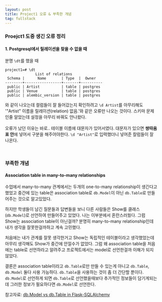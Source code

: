 ```yaml
---
layout: post
title: Project1 오류 & 부족한 개념
tag: fullstack
---
```


### Proejct1 도중 생긴 오류 정리
#### 1. Postgresql에서 릴레이션을 찾을 수 없을 때
분명 `\dt`를 했을 때
```
project1=# \dt
              List of relations
 Schema |      Name       | Type  |  Owner
--------+-----------------+-------+----------
 public | Artist          | table | postgres
 public | Venue           | table | postgres
 public | alembic_version | table | postgres
 ```
 와 같이 나오는데 컬럼들이 잘 들어갔는지 확인하려고 `\d Artist`를 아무리해도 '"Artist" 이름을 릴레이션(relation) 없음.'와 같은 오류만 나오는 것이다.
 스키마 문제인줄 알았는데 설정을 아무리 바꿔도 안나왔다. <br><br>
 오류가 났던 이유는 바로.. 테이블 이름에 대문자가 있어서였다. 대문자가 있으면 **쌍따옴표 안**에 넣어서 구분을 해주어야한다.
 `\d "Artist"`로 입력했더니 넣어준 칼럼들이 잘 나온다.
 
<br>

### 부족한 개념

#### Association table in many-to-many relationships
수업에서 many-to-many 관계에서는 두개의 one-to-many relationship이 생긴다고 했었고 중간에 있는 table은 association table로 `db.Model`이 아닌 `db.Table`로 만들어주는 것으로 알고있었다.

하지만 학생들이 남긴 질문들과 답변들을 보니 다른 사람들은 Show를 클래스(`db.Model`)로 선언하여 만들어주고 있었다. 나는 이부분에서 혼란스러웠다. 그럼 Show는 association table이 아닌걸까? 분명히 many-to-many relationship인데 내가 생각을 잘못한걸까하고 계속 고민했다.

처음에는 내가 관계를 잘못 생각한거고 Show는 독립적인 테이블이라고 생각했었는데 아무리 생각해도 Show가 중간에 안낄수가 없었다. 그럼 왜 association table을 처음에는 table로 선언하라고 알려주고 프로젝트에서는 model로 선언한걸까 이해가 되지 않았다.

결론은 association table이라고 `db.Table`로만 만들 수 있는게 아니고 `db.Table`, `db.Model` 둘다 사용 가능하다. 
`db.Table`을 사용하는 것이 좀 더 간단할 뿐이다. `db.Model`로 선언하게 되면 `db.Table`로 선언했을때보다 추가적인 정보들이 담기게되는데 그러한 정보가 필요하다면 `db.Model`로 선언한다. 

참고자료: [db.Model vs db.Table in Flask-SQLAlchemy](https://stackoverflow.com/questions/45044926/db-model-vs-db-table-in-flask-sqlalchemy)

